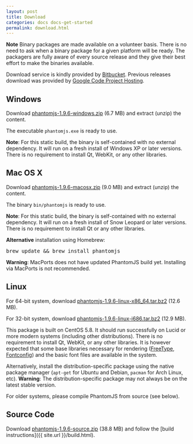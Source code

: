 ```yaml
---
layout: post
title: Download
categories: docs docs-get-started
permalink: download.html
---
```


**Note** Binary packages are made available on a volunteer basis. There is no need to
ask when a binary package for a given platform will be ready. The packagers are fully aware of every source release and they give their best effort to make the binaries available.

Download service is kindly provided by [Bitbucket](https://bitbucket.org/ariya/phantomjs/downloads). Previous releases download was provided by [Google Code Project Hosting](http://code.google.com/p/phantomjs/downloads/).

## Windows

Download [phantomjs-1.9.6-windows.zip](https://bitbucket.org/ariya/phantomjs/downloads/phantomjs-1.9.6-windows.zip) (6.7 MB) and extract (unzip) the content.

The executable `phantomjs.exe` is ready to use.

**Note**: For this static build, the binary is self-contained with no external dependency. It will run on a fresh install of Windows XP or later versions. There is no requirement to install Qt, WebKit, or any other libraries.

## Mac OS X

Download [phantomjs-1.9.6-macosx.zip](https://bitbucket.org/ariya/phantomjs/downloads/phantomjs-1.9.6-macosx.zip) (9.0 MB) and extract (unzip) the content.

The binary `bin/phantomjs` is ready to use.

**Note**: For this static build, the binary is self-contained with no external dependency. It will run on a fresh install of Snow Leopard or later versions. There is no requirement to install Qt or any other libraries.

**Alternative** installation using Homebrew:

<pre>brew update &amp;&amp; brew install phantomjs</pre>

**Warning**: MacPorts does not have updated PhantomJS build yet. Installing via MacPorts is not recommended.

## Linux

For 64-bit system, download [phantomjs-1.9.6-linux-x86_64.tar.bz2](https://bitbucket.org/ariya/phantomjs/downloads/phantomjs-1.9.6-linux-x86_64.tar.bz2) (12.6 MB).

For 32-bit system, download [phantomjs-1.9.6-linux-i686.tar.bz2](https://bitbucket.org/ariya/phantomjs/downloads/phantomjs-1.9.6-linux-i686.tar.bz2) (12.9 MB).

This package is built on CentOS 5.8. It should run successfully on Lucid or more modern systems (including other distributions). There is no requirement to install Qt, WebKit, or any other libraries. It is however expected that some base libraries necessary for rendering ([FreeType](http://www.freetype.org/), [Fontconfig](http://www.freedesktop.org/wiki/Software/fontconfig)) and the basic font files are available in the system.

Alternatively, install the distribution-specific package using the native package manager (`apt-get` for Ubuntu and Debian, `pacman` for Arch Linux, etc). **Warning**: The distribution-specific package may not always be on the latest stable version.

For older systems, please compile PhantomJS from source (see below).

## Source Code

Download [phantomjs-1.9.6-source.zip](https://bitbucket.org/ariya/phantomjs/downloads/phantomjs-1.9.6-source.zip) (38.8 MB) and follow the [build instructions]({{ site.url }}/build.html).
